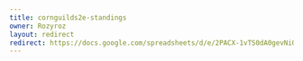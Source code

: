```yaml
---
title: cornguilds2e-standings
owner: Rozyroz
layout: redirect
redirect: https://docs.google.com/spreadsheets/d/e/2PACX-1vTS0dA0gevNiQmHLkxj4dm1da7JEuKoTwzWPAHItxUoo2XQGT7AwrKVAsJKoqprlCtCXnNl6WUq4DWT/pubhtml
---
```

